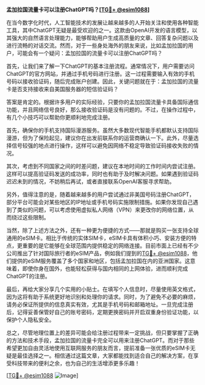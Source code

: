 **孟加拉国流量卡可以注册ChatGPT吗？[[TG💪+ @esim1088](https://t.me/s/esim1088)]**

在当今数字化时代，人工智能技术的发展让越来越多的人开始关注和使用各种智能工具，其中ChatGPT无疑是最受欢迎的之一。这款由OpenAI开发的语言模型，以其强大的自然语言处理能力，能够帮助用户生成高质量的文章、回答复杂问题以及进行流畅的对话交流。然而，对于一些身处海外的朋友来说，比如孟加拉国的用户，可能会有一个疑问：孟加拉国的流量卡可以注册ChatGPT吗？

首先，让我们来了解一下ChatGPT的基本注册流程。通常情况下，用户需要访问ChatGPT的官方网站，并通过手机号码进行注册。这一过程需要输入有效的手机号码以接收验证码，随后完成账户创建。因此，关键问题就在于：孟加拉国的流量卡是否支持接收来自美国服务器的短信验证码？

答案是肯定的。根据许多用户的实际经验，只要你的孟加拉国流量卡具备国际通信功能，并且网络信号良好，那么接收验证码是没有问题的。不过，在操作过程中，有几个小技巧可以帮助你更顺利地完成注册。

首先，确保你的手机支持国际漫游服务。虽然大多数现代智能手机都默认支持国际漫游，但为了保险起见，建议你在出发前联系你的运营商确认一下。此外，尽量选择信号较强的地点进行操作，这样可以避免因网络不稳定导致验证码接收失败的情况。

其次，考虑到不同国家之间的时差问题，建议在本地时间的工作时间内尝试注册。这样可以提高验证码发送的成功率，同时也有助于及时解决问题。如果遇到验证码迟迟未到的情况，不妨稍后再试，或者直接联系OpenAI客服寻求帮助。

另外，值得注意的是，随着越来越多的用户尝试通过非美国号码注册ChatGPT，部分平台可能会对某些地区的IP地址或手机号码实施限制措施。如果你发现自己遇到了类似的问题，可以考虑使用虚拟私人网络（VPN）来更改你的网络位置，从而绕过这些限制。

当然，除了上述方法之外，还有一种更为便捷的方式——那就是购买一张支持全球通用的eSIM卡。相比于传统的实体SIM卡，eSIM卡具有体积小巧、安装方便的特点，更重要的是它能够在全球范围内提供稳定的网络连接。目前市面上已经有不少公司推出了针对国际旅行者的eSIM产品，例如我们提到的[TG💪+ @esim1088](https://t.me/s/esim1088)，他们提供的eSIM服务覆盖了多个国家和地区，包括孟加拉国在内的亚洲国家。这意味着，即使你身在国外，也能轻松获得与国内相同的上网体验，进而顺利完成ChatGPT的注册。

最后，再给大家分享几个实用的小贴士。在填写个人信息时，尽量使用英文格式，因为这将有助于系统更好地识别和处理你的请求。同时，为了避免不必要的麻烦，请务必保证所提供的信息真实有效，尤其是手机号码和邮箱地址。一旦完成注册后，记得妥善保管好自己的账号密码，定期更换密码并开启双重身份验证功能，以保护个人隐私安全。

总之，尽管地理位置上的差异可能会给注册过程带来一定挑战，但只要掌握了正确的方法和技术手段，孟加拉国的流量卡完全可以用来注册ChatGPT。而对于那些希望更加自由灵活地使用互联网服务的朋友而言，提前准备一张优质的eSIM卡无疑是最佳选择之一。相信通过这篇文章，大家都能找到适合自己的解决方案，在享受科技带来的便利之余，也为自己的生活增添更多乐趣！

[[TG💪+ @esim1088](https://t.me/s/esim1088) ![Image](https://i.postimg.cc/4NQfJmqS/Snipaste-2025-05-13-00-14-12.png)]